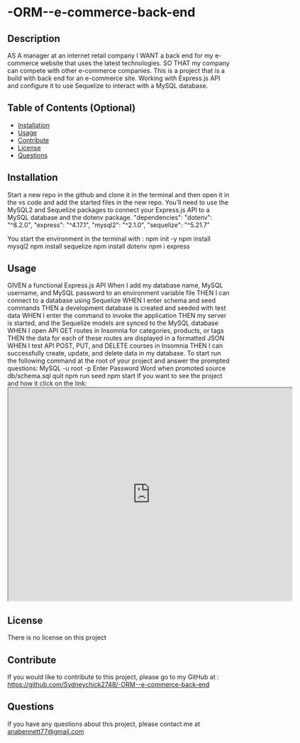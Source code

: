 # -ORM--e-commerce-back-end


## Description

AS A manager at an internet retail company
I WANT a back end for my e-commerce website that uses the latest technologies.
SO THAT my company can compete with other e-commerce companies. This is a project that is a build with back end for an e-commerce site. Working with  Express.js API and configure it to use Sequelize to interact with a MySQL database.



## Table of Contents (Optional)

- [Installation](#installation)
- [Usage](#usage)
- [Contribute](#contribute)
- [License](#license)
- [Questions](#Questions)



## Installation
Start a new repo in the github and  clone it in the terminal and then open it in the vs code and add the started files in the new repo. You’ll need to use the MySQL2 and Sequelize packages to connect your Express.js API to a MySQL database and the dotenv package.
"dependencies": 
   "dotenv": "^8.2.0",
   "express": "^4.17.1",
   "mysql2": "^2.1.0",
   "sequelize": "^5.21.7"
  
You start the environment in the terminal with :
npm init -y
npm install mysql2
npm install sequelize
npm install dotenv
npm i express






## Usage

GIVEN a functional Express.js API
When I add my database name, MySQL username, and MySQL password to an environment variable file
THEN I can connect to a database using Sequelize
WHEN I enter schema and seed commands
THEN a development database is created and seeded with test data
WHEN I enter the command to invoke the application
THEN my server is started, and the Sequelize models are synced to the MySQL database
WHEN I open API GET routes in Insomnia for categories, products, or tags
THEN the data for each of these routes are displayed in a formatted JSON
WHEN I test API POST, PUT, and DELETE courses in Insomnia
THEN I can successfully create, update, and delete data in my database.
To start run the following command at the root of your project and answer the prompted questions:
MySQL -u root -p
Enter Password Word when promoted
source db/schema.sql
quit
npm run seed
npm start
If you want to see the project and how it click on the link: <iframe src="https://drive.google.com/file/d/1Lrw3netv-CXTP9X-lUfYOMSnNVVTi2dc/preview" width="640" height="480"></iframe>









## License
There is no license on this project  

## Contribute
If  you would like to contribute to this project, please go to my GitHub at : https://github.com/Sydneychick2748/-ORM--e-commerce-back-end

## Questions
If you have any questions about this project, please contact me at anabennett77@gmail.com 




